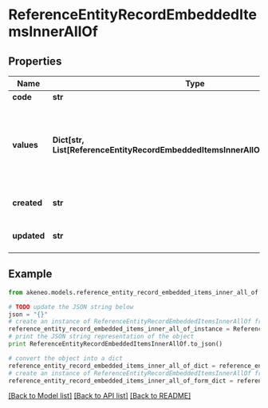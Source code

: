 # ReferenceEntityRecordEmbeddedItemsInnerAllOf


## Properties
Name | Type | Description | Notes
------------ | ------------- | ------------- | -------------
**code** | **str** | Code of the record | 
**values** | **Dict[str, List[ReferenceEntityRecordEmbeddedItemsInnerAllOfValuesValueInner]]** | Record attributes values, see &lt;a href&#x3D;&#39;/concepts/reference-entities.html#focus-on-the-reference-entity-record-values&#39;&gt;Reference entity record values&lt;/a&gt; section for more details | [optional] 
**created** | **str** | Date of creation. | [optional] [default to 'null']
**updated** | **str** | Date of the last update. | [optional] [default to 'null']

## Example

```python
from akeneo.models.reference_entity_record_embedded_items_inner_all_of import ReferenceEntityRecordEmbeddedItemsInnerAllOf

# TODO update the JSON string below
json = "{}"
# create an instance of ReferenceEntityRecordEmbeddedItemsInnerAllOf from a JSON string
reference_entity_record_embedded_items_inner_all_of_instance = ReferenceEntityRecordEmbeddedItemsInnerAllOf.from_json(json)
# print the JSON string representation of the object
print ReferenceEntityRecordEmbeddedItemsInnerAllOf.to_json()

# convert the object into a dict
reference_entity_record_embedded_items_inner_all_of_dict = reference_entity_record_embedded_items_inner_all_of_instance.to_dict()
# create an instance of ReferenceEntityRecordEmbeddedItemsInnerAllOf from a dict
reference_entity_record_embedded_items_inner_all_of_form_dict = reference_entity_record_embedded_items_inner_all_of.from_dict(reference_entity_record_embedded_items_inner_all_of_dict)
```
[[Back to Model list]](../README.md#documentation-for-models) [[Back to API list]](../README.md#documentation-for-api-endpoints) [[Back to README]](../README.md)


